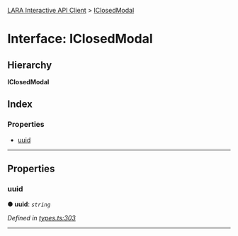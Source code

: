 [LARA Interactive API Client](../README.md) > [IClosedModal](../interfaces/iclosedmodal.md)

# Interface: IClosedModal

## Hierarchy

**IClosedModal**

## Index

### Properties

* [uuid](iclosedmodal.md#uuid)

---

## Properties

<a id="uuid"></a>

###  uuid

**● uuid**: *`string`*

*Defined in [types.ts:303](../../../lara-typescript/src/interactive-api-client/types.ts#L303)*

___

